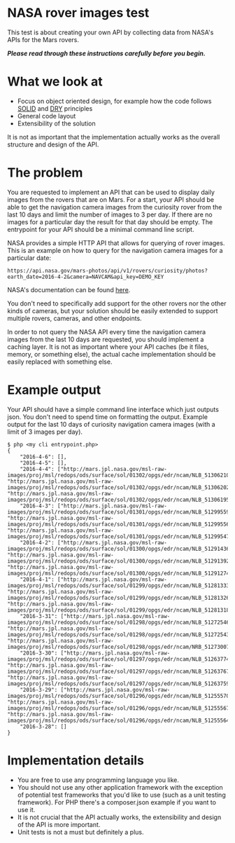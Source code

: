 NASA rover images test
======================
This test is about creating your own API by collecting data from NASA's APIs for the Mars rovers.

**_Please read through these instructions carefully before you begin._**

What we look at
===============
* Focus on object oriented design, for example how the code follows [SOLID](http://en.wikipedia.org/wiki/SOLID_(object-oriented_design)) and [DRY](http://en.wikipedia.org/wiki/Don%27t_repeat_yourself) principles
* General code layout
* Extensibility of the solution

It is not as important that the implementation actually works as the overall structure and design of the API.

The problem
===========
You are requested to implement an API that can be used to display daily images from the rovers that are on Mars. For a start, your API should be able to get the navigation camera images from the curiosity rover from the last 10 days and limit the number of images to 3 per day. If there are no images for a particular day the result for that day should be empty. The entrypoint for your API should be a minimal command line script.

NASA provides a simple HTTP API that allows for querying of rover images. This is an example on how to query for the navigation camera images for a particular date:

	https://api.nasa.gov/mars-photos/api/v1/rovers/curiosity/photos?earth_date=2016-4-2&camera=NAVCAM&api_key=DEMO_KEY

NASA's documentation can be found [here](https://api.nasa.gov/api.html#MarsPhotos).

You don't need to specifically add support for the other rovers nor the other kinds of cameras, but your solution should be easily extended to support multiple rovers, cameras, and other endpoints.

In order to not query the NASA API every time the navigation camera images from the last 10 days are requested, you should implement a caching layer. It is not as important where your API caches (be it files, memory, or something else), the actual cache implementation should be easily replaced with something else.

Example output
==============
Your API should have a simple command line interface which just outputs json. You don't need to spend time on formatting the output. Example output for the last 10 days of curiosity navigation camera images (with a limit of 3 images per day).

	$ php <my cli entrypoint.php>
	{
	    "2016-4-6": [],
	    "2016-4-5": [],
	    "2016-4-4": ["http://mars.jpl.nasa.gov/msl-raw-images/proj/msl/redops/ods/surface/sol/01302/opgs/edr/ncam/NLB_513062102EDR_S0540000NCAM00546M_.JPG", "http://mars.jpl.nasa.gov/msl-raw-images/proj/msl/redops/ods/surface/sol/01302/opgs/edr/ncam/NLB_513062029EDR_S0540000NCAM00546M_.JPG", "http://mars.jpl.nasa.gov/msl-raw-images/proj/msl/redops/ods/surface/sol/01302/opgs/edr/ncam/NLB_513061956EDR_S0540000NCAM00546M_.JPG"],
	    "2016-4-3": ["http://mars.jpl.nasa.gov/msl-raw-images/proj/msl/redops/ods/surface/sol/01301/opgs/edr/ncam/NLB_512995594EDR_F0540000NCAM07753M_.JPG", "http://mars.jpl.nasa.gov/msl-raw-images/proj/msl/redops/ods/surface/sol/01301/opgs/edr/ncam/NLB_512995563EDR_F0540000NCAM07753M_.JPG", "http://mars.jpl.nasa.gov/msl-raw-images/proj/msl/redops/ods/surface/sol/01301/opgs/edr/ncam/NLB_512995472EDR_F0540000NCAM07753M_.JPG"],
	    "2016-4-2": ["http://mars.jpl.nasa.gov/msl-raw-images/proj/msl/redops/ods/surface/sol/01300/opgs/edr/ncam/NLB_512914365EDR_F0532980NCAM00320M_.JPG", "http://mars.jpl.nasa.gov/msl-raw-images/proj/msl/redops/ods/surface/sol/01300/opgs/edr/ncam/NLB_512913929EDR_F0532980NCAM00207M_.JPG", "http://mars.jpl.nasa.gov/msl-raw-images/proj/msl/redops/ods/surface/sol/01300/opgs/edr/ncam/NLB_512912740EDR_F0532980NCAM00207M_.JPG"],
	    "2016-4-1": ["http://mars.jpl.nasa.gov/msl-raw-images/proj/msl/redops/ods/surface/sol/01299/opgs/edr/ncam/NLB_512813334EDR_S0532980NCAM00546M_.JPG", "http://mars.jpl.nasa.gov/msl-raw-images/proj/msl/redops/ods/surface/sol/01299/opgs/edr/ncam/NLB_512813261EDR_S0532980NCAM00546M_.JPG", "http://mars.jpl.nasa.gov/msl-raw-images/proj/msl/redops/ods/surface/sol/01299/opgs/edr/ncam/NLB_512813188EDR_S0532980NCAM00546M_.JPG"],
	    "2016-3-31": ["http://mars.jpl.nasa.gov/msl-raw-images/proj/msl/redops/ods/surface/sol/01298/opgs/edr/ncam/NLB_512725460EDR_F0532944NCAM00385M_.JPG", "http://mars.jpl.nasa.gov/msl-raw-images/proj/msl/redops/ods/surface/sol/01298/opgs/edr/ncam/NLB_512725436EDR_F0532944NCAM00385M_.JPG", "http://mars.jpl.nasa.gov/msl-raw-images/proj/msl/redops/ods/surface/sol/01298/opgs/edr/ncam/NRB_512730078EDR_F0532980NCAM00353M_.JPG"],
	    "2016-3-30": ["http://mars.jpl.nasa.gov/msl-raw-images/proj/msl/redops/ods/surface/sol/01297/opgs/edr/ncam/NLB_512637743EDR_S0532644NCAM00546M_.JPG", "http://mars.jpl.nasa.gov/msl-raw-images/proj/msl/redops/ods/surface/sol/01297/opgs/edr/ncam/NLB_512637670EDR_S0532644NCAM00546M_.JPG", "http://mars.jpl.nasa.gov/msl-raw-images/proj/msl/redops/ods/surface/sol/01297/opgs/edr/ncam/NLB_512637597EDR_S0532644NCAM00546M_.JPG"],
	    "2016-3-29": ["http://mars.jpl.nasa.gov/msl-raw-images/proj/msl/redops/ods/surface/sol/01296/opgs/edr/ncam/NLB_512555701EDR_F0532644NCAM00354M_.JPG", "http://mars.jpl.nasa.gov/msl-raw-images/proj/msl/redops/ods/surface/sol/01296/opgs/edr/ncam/NLB_512555670EDR_F0532644NCAM00354M_.JPG", "http://mars.jpl.nasa.gov/msl-raw-images/proj/msl/redops/ods/surface/sol/01296/opgs/edr/ncam/NLB_512555645EDR_F0532644NCAM00354M_.JPG"],
	    "2016-3-28": []
	}


Implementation details
======================
* You are free to use any programming language you like.
* You should not use any other application framework with the exception of potential test frameworks that you'd like to use (such as a unit testing framework). For PHP there's a composer.json example if you want to use it.
* It is not crucial that the API actually works, the extensibility and design of the API is more important.
* Unit tests is not a must but definitely a plus.

